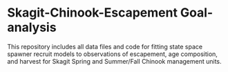 # Skagit-Chinook-Escapement Goal-analysis
This repository includes all data files and code for fitting state space spawner recruit models to observations of escapement, age composition, and harvest for Skagit Spring and Summer/Fall Chinook management units.
